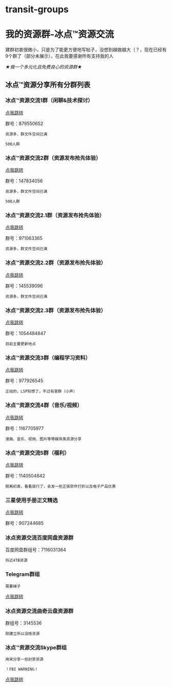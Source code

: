# transit-groups

# 我的资源群-冰点™资源交流

建群初衷很微小，只是为了能更方便地写帖子，没想到越做越大（？，现在已经有9个群了（部分未展示），在此我要感谢所有支持我的人

*★做一个多元化且免费良心的资源群★*

## 冰点™资源分享所有分群列表 

### 冰点™资源交流1群（闲聊&技术探讨）

[点我跳转](http://t.cn/A6cH32XA)

群号：879550652

`资源多，群文件空间已满`

`500人群`

### 冰点™资源交流2群（资源发布抢先体验）

[点我跳转](http://t.cn/A6cH3I77)

群号：147834056

`资源多，群文件空间已满`

`500人群`

### 冰点™资源交流2.1群（资源发布抢先体验）

[点我跳转](http://t.cn/A6cH3xpk)

群号：971063365

`资源多，群文件空间已满`

### 冰点™资源交流2.2群（资源发布抢先体验）

[点我跳转](http://t.cn/A6cH3iqC)

群号：145539096

`资源多，群文件空间已满`

### 冰点™资源交流2.3群（资源发布抢先体验）

[点我跳转](http://t.cn/A6V2Tp1B)

群号：1054484847

`目前主要更新地点`

### 冰点™资源交流3群（编程学习资料）

[点我跳转](http://t.cn/A6cH3X29)

群号：977926545

`正经的，LSP别想了，不过有里群（小声） `

### 冰点™资源交流4群（音乐/视频）

[点我跳转](http://t.cn/A6cH3adb)

群号：1167705977

`漫画、音乐、视频、图片等等媒体类资源分享`

### 冰点™资源交流5群（福利）

[点我跳转](http://t.cn/A6cH3opL)

群号：1140504842

`脱离初衷，看看就行了，会发一些正版软件打折以及电子产品优惠`

### 三星使用手册正文精选

[点我跳转](http://mtw.so/6moJ2Z)

群号：907244685

### 冰点资源交流百度网盘资源群

百度网盘群组号：7116031364

`将近4TB资源`

### Telegram群组

`需要梯子`

[点我跳转](https://t.me/CopyRightZGQInc)

### 冰点资源交流曲奇云盘资源群

群组号：3145536

`刚建立所以没啥资源`

### 冰点™资源交流Skype群组

`用来分享一些封禁资源`

`！FBI WARNING！`

[点我跳转](https://join.skype.com/WXZWC6D7WMby)
